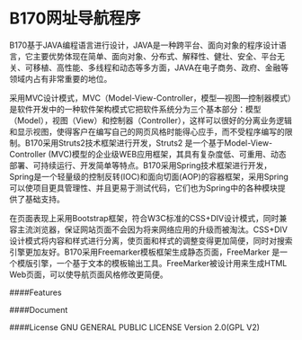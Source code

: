 B170网址导航程序
====

B170基于JAVA编程语言进行设计，JAVA是一种跨平台、面向对象的程序设计语言，它主要优势体现在简单、面向对象、分布式、解释性、健壮、安全、平台无关、可移植、高性能、多线程和动态等多方面，JAVA在电子商务、政府、金融等领域内占有非常重要的地位。  

采用MVC设计模式，MVC（Model-View-Controller，模型—视图—控制器模式）是软件开发中的一种软件架构模式它把软件系统分为三个基本部分：模型（Model），视图（View）和控制器（Controller），这样可以很好的分离业务逻辑和显示视图，使得客户在编写自己的网页风格时能得心应手，而不受程序编写的限制。B170采用Struts2技术框架进行开发，Struts2 是一个基于Model-View-Controller (MVC)模型的企业级WEB应用框架，其具有复杂度低、可重用、动态部署、可持续运行、开发简单等特点。B170采用Spring技术框架进行开发，Spring是一个轻量级的控制反转(IOC)和面向切面(AOP)的容器框架，采用Spring可以使项目更具管理性、并且更易于测试代码，它们也为Spring中的各种模块提供了基础支持。  

在页面表现上采用Bootstrap框架，符合W3C标准的CSS+DIV设计模式，同时兼容主流浏览器，保证网站页面不会因为将来网络应用的升级而被淘汰。CSS+DIV设计模式将内容和样式进行分离，使页面和样式的调整变得更加简便，同时对搜索引擎更加友好。B170采用Freemarker模板框架生成静态页面，FreeMarker 是一个模版引擎，一个基于文本的模板输出工具。FreeMarker被设计用来生成HTML Web页面，可以使导航页面风格修改更简便。  

####Features

####Document

####License
GNU GENERAL PUBLIC LICENSE Version 2.0(GPL V2)
